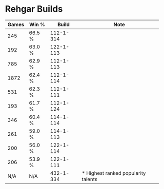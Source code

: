 # Rehgar Builds

Games  | Win %  | Build     | Note
-----  | -----  | -----     | ----
245    | 66.5 % | 112-1-314 | 
192    | 63.0 % | 122-1-113 | 
785    | 62.9 % | 112-1-113 | 
1872   | 62.4 % | 112-1-114 | 
531    | 62.3 % | 112-1-111 | 
193    | 61.7 % | 112-1-124 | 
346    | 60.4 % | 114-1-114 | 
261    | 59.0 % | 114-1-113 | 
200    | 56.0 % | 122-1-114 | 
206    | 53.9 % | 122-1-111 | 
N/A    | N/A    | 432-1-334 | * Highest ranked popularity talents
